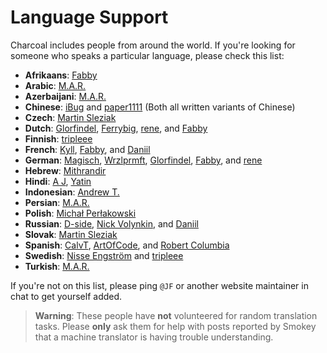 # Language Support

Charcoal includes people from around the world.
If you're looking for someone who speaks a particular language, please check this list:

* **Afrikaans**: [Fabby](https://stackexchange.com/users/5269210/fabby)
* **Arabic**: [M.A.R.](https://stackexchange.com/users/3841881/m-a-r)
* **Azerbaijani**: [M.A.R.](https://stackexchange.com/users/3841881/m-a-r)
* **Chinese**: [iBug](https://stackexchange.com/users/7886663/ibug) and [paper1111](https://stackexchange.com/users/9926590/paper1111) (Both all written variants of Chinese)
* **Czech**: [Martin Sleziak](https://stackexchange.com/users/267077/martin-sleziak)
* **Dutch**: [Glorfindel](https://stackexchange.com/users/6085540/glorfindel), [Ferrybig](https://stackexchange.com/users/1677570/ferrybig), [rene](https://stackexchange.com/users/281857/rene), and [Fabby](https://stackexchange.com/users/5269210/fabby)
* **Finnish**: [tripleee](https://stackexchange.com/users/468289/tripleee)
* **French**: [Kyll](https://stackexchange.com/users/5221606/kyll), [Fabby](https://stackexchange.com/users/5269210/fabby), and [Daniil](https://stackexchange.com/users/17078244/daniil)
* **German**: [Magisch](https://stackexchange.com/users/7034529/magisch), [Wrzlprmft](https://stackexchange.com/users/2437491/wrzlprmft), [Glorfindel](https://stackexchange.com/users/6085540/glorfindel), [Fabby](https://stackexchange.com/users/5269210/fabby), and [rene](https://stackexchange.com/users/281857/rene)
* **Hebrew**: [Mithrandir](https://stackexchange.com/users/5129611/mithrandir)
* **Hindi**: [A J](https://stackexchange.com/users/6132527/a-j), [Yatin](https://stackexchange.com/users/9533520/user134470)
* **Indonesian**: [Andrew T.](https://stackexchange.com/users/3359942/andrew-t)
* **Persian**: [M.A.R.](https://stackexchange.com/users/3841881/m-a-r)
* **Polish**: [Michał Perłakowski](https://stackexchange.com/users/4768421/micha%c5%82-per%c5%82akowski)
* **Russian**: [D-side](https://stackexchange.com/users/2372500/d-side), [Nick Volynkin](https://stackexchange.com/users/3318283/nick-volynkin), and [Daniil](https://stackexchange.com/users/17078244/daniil)
* **Slovak**: [Martin Sleziak](https://stackexchange.com/users/267077/martin-sleziak)
* **Spanish**: [CalvT](https://stackexchange.com/users/1245478/calvt), [ArtOfCode](https://stackexchange.com/users/3457374/artofcode), and [Robert Columbia](https://stackexchange.com/users/8643622/robert-columbia)
* **Swedish**: [Nisse Engström](https://stackexchange.com/users/4252138/nisse-engström) and [tripleee](https://stackexchange.com/users/468289/tripleee)
* **Turkish**: [M.A.R.](https://stackexchange.com/users/3841881/m-a-r)

If you're not on this list, please ping `@JF` or another website maintainer in chat
to get yourself added. 

> **Warning**: These people have **not** volunteered for random translation tasks.
> Please **only** ask them for help with posts reported by Smokey
> that a machine translator is having trouble understanding.
